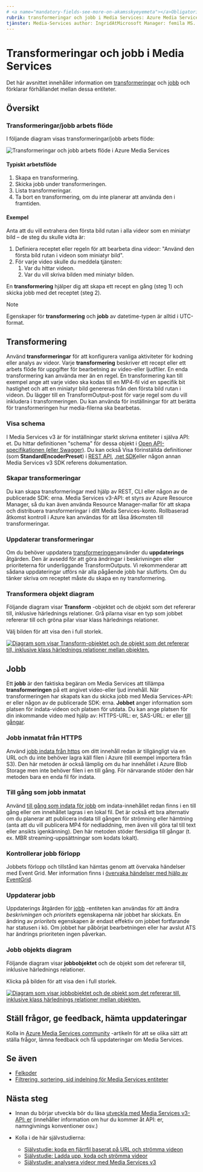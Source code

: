 ```yaml
---
# <a name="mandatory-fields-see-more-on-akamsskyeyemeta"></a>Obligatoriska fält. Läs mer på aka.ms/skyeye/meta.
rubrik: transformeringar och jobb i Media Services: Azure Media Services Beskrivning: transformeringar beskriver reglerna för att bearbeta dina videor i Azure Media Services.
tjänster: Media-Services author: IngridAtMicrosoft Manager: femila MS. service: Media-Services MS. topic: konceptuell MS. Date: 03/22/2021 MS. author: inhenkel
---
```


# <a name="transforms-and-jobs-in-media-services"></a>Transformeringar och jobb i Media Services

Det här avsnittet innehåller information om [transformeringar](/rest/api/media/transforms) och [jobb](/rest/api/media/jobs) och förklarar förhållandet mellan dessa entiteter.

## <a name="overview"></a>Översikt

### <a name="transformsjobs-workflow"></a>Transformeringar/jobb arbets flöde

I följande diagram visas transformeringar/jobb arbets flöde:

![Transformeringar och jobb arbets flöde i Azure Media Services](./media/encoding/transforms-jobs.png)

#### <a name="typical-workflow"></a>Typiskt arbetsflöde

1. Skapa en transformering.
2. Skicka jobb under transformeringen.
3. Lista transformeringar.
4. Ta bort en transformering, om du inte planerar att använda den i framtiden.

#### <a name="example"></a>Exempel

Anta att du vill extrahera den första bild rutan i alla videor som en miniatyr bild – de steg du skulle vidta är:

1. Definiera receptet eller regeln för att bearbeta dina videor: "Använd den första bild rutan i videon som miniatyr bild".
2. För varje video skulle du meddela tjänsten:
    1. Var du hittar videon.
    2. Var du vill skriva bilden med miniatyr bilden.

En **transformering** hjälper dig att skapa ett recept en gång (steg 1) och skicka jobb med det receptet (steg 2).

> [!NOTE]
> Egenskaper för **transformering** och **jobb** av datetime-typen är alltid i UTC-format.

## <a name="transforms"></a>Transformering

Använd **transformeringar** för att konfigurera vanliga aktiviteter för kodning eller analys av videor. Varje **transformering** beskriver ett recept eller ett arbets flöde för uppgifter för bearbetning av video-eller ljudfiler. En enda transformering kan använda mer än en regel. En transformering kan till exempel ange att varje video ska kodas till en MP4-fil vid en specifik bit hastighet och att en miniatyr bild genereras från den första bild rutan i videon. Du lägger till en TransformOutput-post för varje regel som du vill inkludera i transformeringen. Du kan använda för inställningar för att berätta för transformeringen hur media-filerna ska bearbetas.

### <a name="viewing-schema"></a>Visa schema

I Media Services v3 är för inställningar starkt skrivna entiteter i själva API: et. Du hittar definitionen "schema" för dessa objekt i [Open API-specifikationen (eller Swagger)](https://github.com/Azure/azure-rest-api-specs/tree/master/specification/mediaservices/resource-manager/Microsoft.Media/stable/2018-07-01). Du kan också Visa förinställda definitioner (som **StandardEncoderPreset**) i [REST API](/rest/api/media/transforms/createorupdate#standardencoderpreset), [.net SDK](/dotnet/api/microsoft.azure.management.media.models.standardencoderpreset)eller någon annan Media Services v3 SDK referens dokumentation.

### <a name="creating-transforms"></a>Skapar transformeringar

Du kan skapa transformeringar med hjälp av REST, CLI eller någon av de publicerade SDK: erna. Media Services v3-API: et styrs av Azure Resource Manager, så du kan även använda Resource Manager-mallar för att skapa och distribuera transformeringar i ditt Media Services-konto. Rollbaserad åtkomst kontroll i Azure kan användas för att låsa åtkomsten till transformeringar.

### <a name="updating-transforms"></a>Uppdaterar transformeringar

Om du behöver uppdatera [transformeringen](/rest/api/media/transforms)använder du **uppdaterings** åtgärden. Den är avsedd för att göra ändringar i beskrivningen eller prioriteterna för underliggande TransformOutputs. Vi rekommenderar att sådana uppdateringar utförs när alla pågående jobb har slutförts. Om du tänker skriva om receptet måste du skapa en ny transformering.

### <a name="transform-object-diagram"></a>Transformera objekt diagram

Följande diagram visar **Transform** -objektet och de objekt som det refererar till, inklusive härlednings relationer. Grå pilarna visar en typ som jobbet refererar till och gröna pilar visar klass härlednings relationer.

Välj bilden för att visa den i full storlek.  

[![Diagram som visar Transform-objektet och de objekt som det refererar till, inklusive klass härlednings relationer mellan objekten.](./media/api-diagrams/transform-small.png)](./media/api-diagrams/transform-large.png#lightbox)

## <a name="jobs"></a>Jobb

Ett **jobb** är den faktiska begäran om Media Services att tillämpa **transformeringen** på ett angivet video-eller ljud innehåll. När transformeringen har skapats kan du skicka jobb med Media Services-API: er eller någon av de publicerade SDK: erna. **Jobbet** anger information som platsen för indata-videon och platsen för utdata. Du kan ange platsen för din inkommande video med hjälp av: HTTPS-URL: er, SAS-URL: er eller [till gångar](/rest/api/media/assets).  

### <a name="job-input-from-https"></a>Jobb inmatat från HTTPS

Använd [jobb indata från https](job-input-from-http-how-to.md) om ditt innehåll redan är tillgängligt via en URL och du inte behöver lagra käll filen i Azure (till exempel importera från S3). Den här metoden är också lämplig om du har innehållet i Azure Blob Storage men inte behöver filen i en till gång. För närvarande stöder den här metoden bara en enda fil för indata.

### <a name="asset-as-job-input"></a>Till gång som jobb inmatat

Använd [till gång som indata för jobb](job-input-from-local-file-how-to.md) om indata-innehållet redan finns i en till gång eller om innehållet lagras i en lokal fil. Det är också ett bra alternativ om du planerar att publicera indata till gången för strömning eller hämtning (anta att du vill publicera MP4 för nedladdning, men även vill göra tal till text eller ansikts igenkänning). Den här metoden stöder flersidiga till gångar (t. ex. MBR streaming-uppsättningar som kodats lokalt).

### <a name="checking-job-progress"></a>Kontrollerar jobb förlopp

Jobbets förlopp och tillstånd kan hämtas genom att övervaka händelser med Event Grid. Mer information finns i [övervaka händelser med hjälp av EventGrid](monitoring/job-state-events-cli-how-to.md).

### <a name="updating-jobs"></a>Uppdaterar jobb

Uppdaterings åtgärden för [jobb](/rest/api/media/jobs) -entiteten kan användas för att ändra *beskrivningen* och *prioritets* egenskaperna när jobbet har skickats. En ändring av *prioritets* egenskapen är endast effektiv om jobbet fortfarande har statusen i kö. Om jobbet har påbörjat bearbetningen eller har avslut ATS har ändrings prioriteten ingen påverkan.

### <a name="job-object-diagram"></a>Jobb objekts diagram

Följande diagram visar **jobbobjektet** och de objekt som det refererar till, inklusive härlednings relationer.

Klicka på bilden för att visa den i full storlek.  

[![Diagram som visar jobbobjektet och de objekt som det refererar till, inklusive klass härlednings relationer mellan objekten.](./media/api-diagrams/job-small.png)](./media/api-diagrams/job-large.png#lightbox)

## <a name="ask-questions-give-feedback-get-updates"></a>Ställ frågor, ge feedback, hämta uppdateringar

Kolla in [Azure Media Services community](media-services-community.md) -artikeln för att se olika sätt att ställa frågor, lämna feedback och få uppdateringar om Media Services.

## <a name="see-also"></a>Se även

* [Felkoder](/rest/api/media/jobs/get#joberrorcode)
* [Filtrering, sortering, sid indelning för Media Services entiteter](entities-overview.md)

## <a name="next-steps"></a>Nästa steg

- Innan du börjar utveckla bör du läsa [utveckla med Media Services v3-API: er](media-services-apis-overview.md) (innehåller information om hur du kommer åt API: er, namngivnings konventioner osv.)
- Kolla i de här självstudierna:

    - [Självstudie: koda en fjärrfil baserat på URL och strömma videon](stream-files-tutorial-with-rest.md)
    - [Självstudie: Ladda upp, koda och strömma videor](stream-files-tutorial-with-api.md)
    - [Självstudie: analysera videor med Media Services v3](analyze-videos-tutorial-with-api.md)
